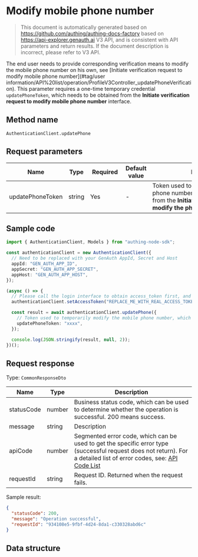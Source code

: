 # Modify mobile phone number

<!--
Warning⚠️:
Do not modify this document directly,
https://github.com/Authing/authing-docs-factory
Use this project to generate
-->

<LastUpdated />

> This document is automatically generated based on https://github.com/authing/authing-docs-factory based on https://api-explorer.genauth.ai V3 API, and is consistent with API parameters and return results. If the document description is incorrect, please refer to V3 API.

The end user needs to provide corresponding verification means to modify the mobile phone number on his own, see [Initiate verification request to modify mobile phone number](#tag/user information/API%20list/operation/ProfileV3Controller_updatePhoneVerification).
This parameter requires a one-time temporary credential `updatePhoneToken`, which needs to be obtained from the **Initiate verification request to modify mobile phone number** interface.

## Method name

`AuthenticationClient.updatePhone`

## Request parameters

| Name             | Type   | <div style="width:80px">Required</div> | Default value | <div style="width:300px">Description</div>                                                                                                                | <div style="width:200px"></div>Sample value</div> |
| ---------------- | ------ | -------------------------------------- | ------------- | --------------------------------------------------------------------------------------------------------------------------------------------------------- | ------------------------------------------------- |
| updatePhoneToken | string | Yes                                    | -             | Token used to temporarily modify the phone number, which can be obtained from the **Initiate verification request to modify the phone number** interface. | `xxxx`                                            |

## Sample code

```ts
import { AuthenticationClient, Models } from "authing-node-sdk";

const authenticationClient = new AuthenticationClient({
  // Need to be replaced with your GenAuth AppId, Secret and Host
  appId: "GEN_AUTH_APP_ID",
  appSecret: "GEN_AUTH_APP_SECRET",
  appHost: "GEN_AUTH_APP_HOST",
});

(async () => {
  // Please call the login interface to obtain access_token first, and call the setAccessToken method to set access_token
  authenticationClient.setAccessToken("REPLACE_ME_WITH_REAL_ACCESS_TOKEN");

  const result = await authenticationClient.updatePhone({
    // Token used to temporarily modify the mobile phone number, which can be obtained from the verification request interface that initiates the modification of the mobile phone number.
    updatePhoneToken: "xxxx",
  });

  console.log(JSON.stringify(result, null, 2));
})();
```

## Request response

Type: `CommonResponseDto`

| Name       | Type   | Description                                                                                                                                                                                                                                                                                                                                  |
| ---------- | ------ | -------------------------------------------------------------------------------------------------------------------------------------------------------------------------------------------------------------------------------------------------------------------------------------------------------------------------------------------- |
| statusCode | number | Business status code, which can be used to determine whether the operation is successful. 200 means success.                                                                                                                                                                                                                                 |
| message    | string | Description                                                                                                                                                                                                                                                                                                                                  |
| apiCode    | number | Segmented error code, which can be used to get the specific error type (successful request does not return). For a detailed list of error codes, see: [API Code List](https://api-explorer.genauth.ai/?tag=group/%E5%BC%80%E5%8F%91%E5%87%86%E5%A4%87#tag/%E5%BC%80%E5%8F%91%E5%87%86%E5%A4%87/%E9%94%99%E8%AF%AF%E5%A4%84%E7%90%86/apiCode) |
| requestId  | string | Request ID. Returned when the request fails.                                                                                                                                                                                                                                                                                                 |

Sample result:

```json
{
  "statusCode": 200,
  "message": "Operation successful",
  "requestId": "934108e5-9fbf-4d24-8da1-c330328abd6c"
}
```

## Data structure
